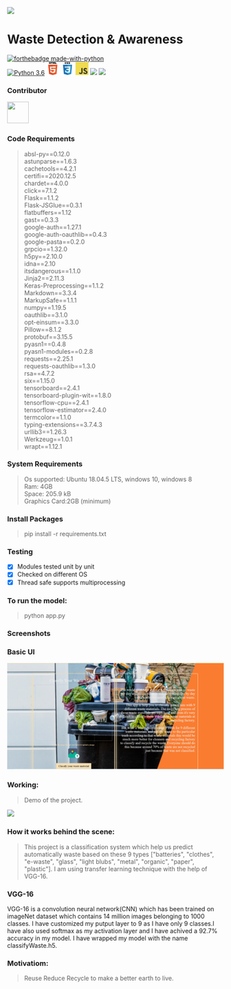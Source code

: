 <img src="https://eyelighting.com/wp-content/uploads/images/waste-and-recycling-containers.jpg">

# Waste Detection & Awareness

[![forthebadge made-with-python](http://ForTheBadge.com/images/badges/made-with-python.svg)](https://www.python.org/)                 
[![Python 3.6](https://img.shields.io/badge/python-3.6-blue.svg)](https://www.python.org/downloads/release/python-360/) 
<code><img height="30" src="https://raw.githubusercontent.com/github/explore/80688e429a7d4ef2fca1e82350fe8e3517d3494d/topics/html/html.png"></code>
<code><img height="30" src="https://raw.githubusercontent.com/github/explore/80688e429a7d4ef2fca1e82350fe8e3517d3494d/topics/css/css.png"></code>
<code><img height="30" src="https://raw.githubusercontent.com/github/explore/80688e429a7d4ef2fca1e82350fe8e3517d3494d/topics/javascript/javascript.png"></code>
<code><img height="30" src="https://github.com/tomchen/stack-icons/raw/master/logos/bootstrap.svg"></code>
<code><img height="30" src="https://symbols.getvecta.com/stencil_80/56_flask.3a79b5a056.jpg"></code>

### Contributor
<a href="https://github.com/argho28"><img src="https://avatars3.githubusercontent.com/u/54744863?s=400&v=4" height="50px" width="50px" alt=""/></a>



### Code Requirements
> absl-py==0.12.0</br>
>astunparse==1.6.3</br>
>cachetools==4.2.1</br>
>certifi==2020.12.5</br>
>chardet==4.0.0</br>
>click==7.1.2</br>
>Flask==1.1.2</br>
>Flask-JSGlue==0.3.1</br>
>flatbuffers==1.12</br>
>gast==0.3.3</br>
>google-auth==1.27.1</br>
>google-auth-oauthlib==0.4.3</br>
>google-pasta==0.2.0</br>
>grpcio==1.32.0</br>
>h5py==2.10.0</br>
>idna==2.10</br>
>itsdangerous==1.1.0</br>
>Jinja2==2.11.3</br>
>Keras-Preprocessing==1.1.2</br>
>Markdown==3.3.4</br>
>MarkupSafe==1.1.1</br>
>numpy==1.19.5</br>
>oauthlib==3.1.0</br>
>opt-einsum==3.3.0</br>
>Pillow==8.1.2</br>
>protobuf==3.15.5</br>
>pyasn1==0.4.8</br>
>pyasn1-modules==0.2.8</br>
>requests==2.25.1</br>
>requests-oauthlib==1.3.0</br>
>rsa==4.7.2</br>
>six==1.15.0</br>
>tensorboard==2.4.1</br>
>tensorboard-plugin-wit==1.8.0</br>
>tensorflow-cpu==2.4.1</br>
>tensorflow-estimator==2.4.0</br>
>termcolor==1.1.0</br>
>typing-extensions==3.7.4.3</br>
>urllib3==1.26.3</br>
>Werkzeug==1.0.1</br>
>wrapt==1.12.1</br>


### System Requirements
> Os supported: Ubuntu 18.04.5 LTS, windows 10, windows 8</br>
> Ram: 4GB</br>
> Space: 205.9 kB</br>
> Graphics Card:2GB (minimum)</br>

### Install Packages
> pip install -r requirements.txt

### Testing
- [x]  Modules tested unit by unit
- [x]  Checked on different OS
- [x]  Thread safe supports multiprocessing

### To run the model:
> python app.py

### Screenshots

### Basic UI
<img src="https://github.com/Mrinmoy-Aus/Waste-Detction-Awarness/blob/main/ui.png">

### Working:
> Demo of the project.
<img src="https://github.com/Mrinmoy-Aus/Waste-Detction-Awarness/blob/main/working.gif">

### How it works behind the scene:
> This project is a classification system which help us predict automatically waste based on these 9 types ["batteries", "clothes", "e-waste", "glass", "light blubs", "metal", "organic", "paper", "plastic"]. I am using transfer learning technique with the help of VGG-16.

### VGG-16
VGG-16 is a convolution neural network(CNN) which has been trained on imageNet dataset which contains 14 million images belonging to 1000 classes. I have customized my putput layer to 9 as I have only 9 classes.I have also used softmax as my activation layer and I have achived a 92.7% accuracy in my model. I have wrapped my model with the name classifyWaste.h5.

### Motivatiom:
> Reuse Reduce Recycle to make a better earth to live.
